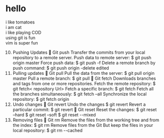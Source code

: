 <h1>hello</h1>
i like tomatoes
<br>
i am cat
<br>
i like playing COD
<br>
using git is fun
<br>
vim is super fun



10. Pushing Updates
 Git push
Transfer the commits from your local repository to a remote server.
Push data to remote server:
$ git push origin master 
Force push data:
$ git push <remote><branch> -f 
Delete a remote branch by push command:
$ git push origin -delete edited
11. Pulling updates
 Git pull
Pull the data from the server:
$ git pull origin master
Pull a remote branch:
$ git pull <remote branch URL>
 Git fetch
Downloads branches and tags from one or more repositories.
Fetch the remote repository:
$ git fetch< repository Url>
Fetch a specific branch:
$ git fetch <branch URL><branch name>
Fetch all the branches simultaneously:
$ git fetch –all
Synchronize the local repository:
$ git fetch origin
12. Undo changes
 Git revert
Undo the changes
$ git revert
Revert a particular commit:
$ git revert <commit-ish>
 Git reset
Reset the changes:
$ git reset –hard
$ git reset –soft
$ git reset --mixed
13. Removing files
 Git rm
Remove the files from the working tree and from the index:
$ git rm <file Name>
Remove files from the Git But keep the files in your local repository:
$ git rm --cached
